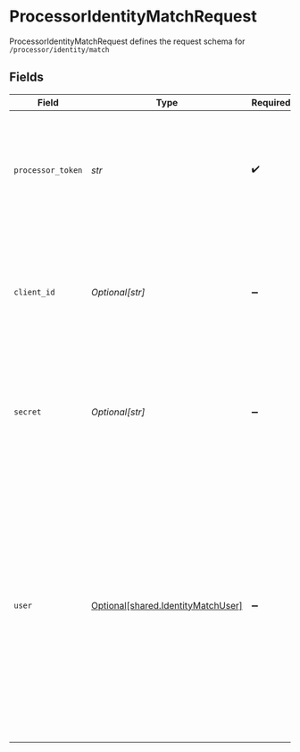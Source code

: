 # ProcessorIdentityMatchRequest

ProcessorIdentityMatchRequest defines the request schema for `/processor/identity/match`


## Fields

| Field                                                                                                                                                                                                                                                                                 | Type                                                                                                                                                                                                                                                                                  | Required                                                                                                                                                                                                                                                                              | Description                                                                                                                                                                                                                                                                           |
| ------------------------------------------------------------------------------------------------------------------------------------------------------------------------------------------------------------------------------------------------------------------------------------- | ------------------------------------------------------------------------------------------------------------------------------------------------------------------------------------------------------------------------------------------------------------------------------------- | ------------------------------------------------------------------------------------------------------------------------------------------------------------------------------------------------------------------------------------------------------------------------------------- | ------------------------------------------------------------------------------------------------------------------------------------------------------------------------------------------------------------------------------------------------------------------------------------- |
| `processor_token`                                                                                                                                                                                                                                                                     | *str*                                                                                                                                                                                                                                                                                 | :heavy_check_mark:                                                                                                                                                                                                                                                                    | The processor token obtained from the Plaid integration partner. Processor tokens are in the format: `processor-<environment>-<identifier>`                                                                                                                                           |
| `client_id`                                                                                                                                                                                                                                                                           | *Optional[str]*                                                                                                                                                                                                                                                                       | :heavy_minus_sign:                                                                                                                                                                                                                                                                    | Your Plaid API `client_id`. The `client_id` is required and may be provided either in the `PLAID-CLIENT-ID` header or as part of a request body.                                                                                                                                      |
| `secret`                                                                                                                                                                                                                                                                              | *Optional[str]*                                                                                                                                                                                                                                                                       | :heavy_minus_sign:                                                                                                                                                                                                                                                                    | Your Plaid API `secret`. The `secret` is required and may be provided either in the `PLAID-SECRET` header or as part of a request body.                                                                                                                                               |
| `user`                                                                                                                                                                                                                                                                                | [Optional[shared.IdentityMatchUser]](../../models/shared/identitymatchuser.md)                                                                                                                                                                                                        | :heavy_minus_sign:                                                                                                                                                                                                                                                                    | The user's legal name, phone number, email address and address used to perform fuzzy match. If Financial Account Matching is enabled in the Identity Verification product, leave this field empty to automatically match against PII collected from the Identity Verification checks. |